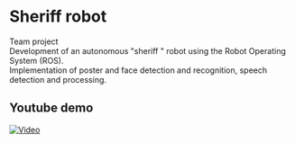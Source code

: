 # Sheriff robot
Team project <br>
Development of an autonomous "sheriff " robot using the
Robot Operating System (ROS).<br>
Implementation of poster
and face detection and recognition, speech detection and processing.

## Youtube demo
[![Video](https://img.youtube.com/vi/LeqyEPJ0Fko/0.jpg)](https://www.youtube.com/watch?v=LeqyEPJ0Fko)
